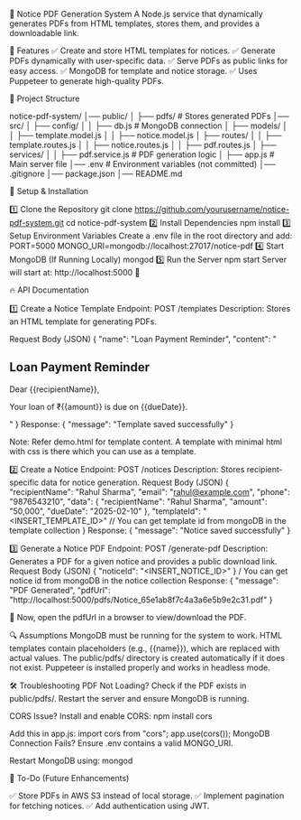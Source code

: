 📄 Notice PDF Generation System
A Node.js service that dynamically generates PDFs from HTML templates, stores them, and provides a downloadable link.

🚀 Features
✅ Create and store HTML templates for notices.
✅ Generate PDFs dynamically with user-specific data.
✅ Serve PDFs as public links for easy access.
✅ MongoDB for template and notice storage.
✅ Uses Puppeteer to generate high-quality PDFs.

📂 Project Structure

notice-pdf-system/
│── public/
│ ├── pdfs/ # Stores generated PDFs
│── src/
│ ├── config/
│ │ ├── db.js # MongoDB connection
│ ├── models/
│ │ ├── template.model.js
│ │ ├── notice.model.js
│ ├── routes/
│ │ ├── template.routes.js
│ │ ├── notice.routes.js
│ │ ├── pdf.routes.js
│ ├── services/
│ │ ├── pdf.service.js # PDF generation logic
│ ├── app.js # Main server file
│── .env # Environment variables (not committed)
│── .gitignore
│── package.json
│── README.md

🔧 Setup & Installation

1️⃣ Clone the Repository
git clone https://github.com/yourusername/notice-pdf-system.git
cd notice-pdf-system
2️⃣ Install Dependencies
npm install
3️⃣ Setup Environment Variables
Create a .env file in the root directory and add:
PORT=5000
MONGO_URI=mongodb://localhost:27017/notice-pdf
4️⃣ Start MongoDB (If Running Locally)
mongod
5️⃣ Run the Server
npm start
Server will start at: http://localhost:5000 🚀

🔥 API Documentation

1️⃣ Create a Notice Template
Endpoint: POST /templates
Description: Stores an HTML template for generating PDFs.

Request Body (JSON)
{
"name": "Loan Payment Reminder",
"content": "<html><body><h2>Loan Payment Reminder</h2><p>Dear {{recipientName}},</p><p>Your loan of ₹{{amount}} is due on {{dueDate}}.</p></body></html>"
}
Response:
{ "message": "Template saved successfully" }

Note: Refer demo.html for template content. A template with minimal html with css is there which you can use as a template.

2️⃣ Create a Notice
Endpoint: POST /notices
Description: Stores recipient-specific data for notice generation.
Request Body (JSON)
{
"recipientName": "Rahul Sharma",
"email": "rahul@example.com",
"phone": "9876543210",
"data": {
"recipientName": "Rahul Sharma",
"amount": "50,000",
"dueDate": "2025-02-10"
},
"templateId": "<INSERT_TEMPLATE_ID>" // You can get template id from mongoDB in the template collection
}
Response:
{ "message": "Notice saved successfully" }

3️⃣ Generate a Notice PDF
Endpoint: POST /generate-pdf
Description: Generates a PDF for a given notice and provides a public download link.
Request Body (JSON)
{ "noticeId": "<INSERT_NOTICE_ID>" } / You can get notice id from mongoDB in the notice collection
Response:
{
"message": "PDF Generated",
"pdfUrl": "http://localhost:5000/pdfs/Notice_65e1ab8f7c4a3a6e5b9e2c31.pdf"
}

🔗 Now, open the pdfUrl in a browser to view/download the PDF.

🔍 Assumptions
MongoDB must be running for the system to work.
HTML templates contain placeholders (e.g., {{name}}), which are replaced with actual values.
The public/pdfs/ directory is created automatically if it does not exist.
Puppeteer is installed properly and works in headless mode.

🛠 Troubleshooting
PDF Not Loading?
Check if the PDF exists in public/pdfs/.
Restart the server and ensure MongoDB is running.

CORS Issue?
Install and enable CORS:
npm install cors

Add this in app.js:
import cors from "cors";
app.use(cors());
MongoDB Connection Fails?
Ensure .env contains a valid MONGO_URI.

Restart MongoDB using:
mongod

📝 To-Do (Future Enhancements)

✅ Store PDFs in AWS S3 instead of local storage.
✅ Implement pagination for fetching notices.
✅ Add authentication using JWT.
